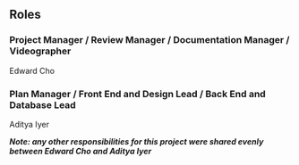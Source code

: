## Roles

### Project Manager / Review Manager / Documentation Manager / Videographer
Edward Cho

### Plan Manager / Front End and Design Lead / Back End and Database Lead
Aditya Iyer

<b><i>Note: any other responsibilities for this project were shared evenly between Edward Cho and Aditya Iyer</i></b>
